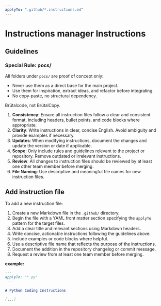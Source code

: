 ```yaml
---
applyTo: ".github/*.instructions.md"
---
```


# Instructions manager Instructions

## Guidelines

### Special Rule: pocs/

All folders under `pocs/` are proof of concept only:

- Never use them as a direct base for the main project.
- Use them for inspiration, extract ideas, and refactor before integrating.
- No copy-paste, no structural dependency.

Brütalcode, not BrütalCopy.

1. **Consistency**: Ensure all instruction files follow a clear and consistent format, including headers, bullet points, and code blocks where appropriate.
2. **Clarity**: Write instructions in clear, concise English. Avoid ambiguity and provide examples if necessary.
3. **Updates**: When modifying instructions, document the changes and update the version or date if applicable.
4. **Scope**: Only include rules and guidelines relevant to the project or repository. Remove outdated or irrelevant instructions.
5. **Review**: All changes to instruction files should be reviewed by at least one other team member before merging.
6. **File Naming**: Use descriptive and meaningful file names for new instruction files.

## Add instruction file

To add a new instruction file:

1. Create a new Markdown file in the `.github/` directory.
2. Begin the file with a YAML front matter section specifying the `applyTo` pattern for the target files.
3. Add a clear title and relevant sections using Markdown headers.
4. Write concise, actionable instructions following the guidelines above.
5. Include examples or code blocks where helpful.
6. Use a descriptive file name that reflects the purpose of the instructions.
7. Document the addition in the repository changelog or commit message.
8. Request a review from at least one team member before merging.

**example:**

```markdown
---
applyTo: "*.py"
---

# Python Coding Instructions

[...]
```
